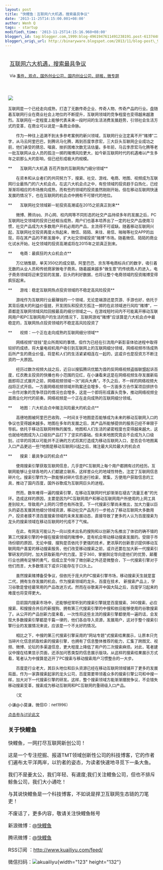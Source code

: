 ```yaml
--- 
layout: post 
title: "快鲤鱼：互联网六大机遇，搜索最具争议" 
date: '2013-11-25T14:15:00.001+08:00' 
author: Wenh Q
tags: - startup
modified\_time: '2013-11-25T14:15:16.960+08:00' 
blogger\_id: tag:blogger.com,1999:blog-4961947611491238191.post-6137448574837223408
blogger\_orig\_url: http://binaryware.blogspot.com/2013/11/blog-post\_9462.html
---
```

<div style="margin: 10px; padding: 5px;">

<div style="font-size: 18px;">

[互联网六大机遇，搜索最具争议](http://www.kuailiyu.com/article/6126.html)

</div>

<div style="font-size: 13px;">

Via
[事件，观点，国外创业公司，国内创业公司，研报，微专题](http://www.kuailiyu.com/)

</div>

</div>

<div style="font-size: 13px; padding: 15px 0 10px 10px;">

![](http://www.kuailiyu.com/uploadfile/2013/1119/20131119015736567.jpg)　　

互联网是一个已经走向成熟，打造了无数传奇企业、传奇人物、传奇产品的行业。盘随着互联网行业在商业社会上地位的不断提升，互联网领域的竞争程度也变得越来越激烈。互联网在一定程度上能够代表未来一段时间的生活消费发展趋势，引领社会生活方式的变革，在商业可以说是一条商业命脉。

　　作为一种往上追溯不到太多参考案例的新兴领域，互联网行业注定离不开"赌博"二字，从马云阿里巴巴，到腾讯马化腾，再到百度李彦宏，三大巨头互联网企业成功之前，他们承受的猜忌、唱衰、挫折困难次数无法估量。多年前，马云李彦宏马化腾等老一批互联网从业人员的孤注一掷的赌博风险更大，如今新互联网时代的机遇难以产生多年之前那么大的影响，但已经形成极大的规模。

**　　互联网六大机遇 百花齐放的互联网热门细分领域**

　　在资本和从业者们的共同努力下，搜索、社交、游戏、电商、地图、视频成为互联网行业最热门的六大机会点。在这六大机会点之中，有些领域的投资趋于白热化，已经渐渐将相应的市场推向成熟，而有些的领域的投资虽然刚刚开始，但在移动互联网快速发展的情况下，也在互联网的机会点中拥有不可替代的地位。

**　　互联网社交领域新一轮投资高潮或在2015之前真正到来**

　　微博、腾讯qq、开心网、校内网等不同形态的社交产品持续多年的发展之后，PC互联网社交领域的投资已经相当成熟，用户们也基本培养出了一定的社交产品使用习惯，社交产品成为大多数用户开机必用的产品，主流得不可或缺。随着移动互联网兴起，互联网社交投资再度火热起来，微信、陌陌、来往、易信、啪啪等社交APP的出现，将在其产品的不断发展中，扩大社交领域投资"赌博"市场。随着微信、陌陌的商业化试水开始，社交领域的投资高潮或将在2015年之前真正到来。

**　　电商：最疯狂的大众机会点**

　　万亿销售额，单天350亿的成交额。阿里巴巴、京东等电商标兵们的数字，吸引着无数的从业人员和传统商家做电子商务。随着越来越多"做生意"的传统商人的进入，电子商务领域将迎来空前的发展，巨头的利好数据，也将让整个电商领域的投资赌博变得疯狂起来。

**　　游戏：稳定互联网热点投资领域的不稳定高风险投资**

　　游戏作为互联网行业最赚钱的一个领域，无论是端游还是页游、手游也好，依托于其背后强大的利益价值链，开发团队和投资方孤注一掷的在此领域进行风险"赌博"，一直都是互联网领域风险回报最高的细分领域之一。在游戏短时间内不可能离开移动互联网用户和PC互联网用户的生活的情况下，互联网游戏"赌博"应该算是六大机会点中最稳定的，互联网热点投资领域的不稳定高风险投资了

**　　视频：一个正在走向成熟的互联网细分领域**

　　网络视频"烧钱"是众所周知的事情，但作为已经在引流用户新影音体验进程中取得较好的成绩，将大量电视机用户吸引到互联网上的互联网细分领域，网络视频市场成熟后所产生的商业价值，将是和人们的生活紧紧相连在一起的，这或许也是投资方不断注资的一大原因。

　　经历过数次视频大战之后，近日以搜狐腾讯优酷为首的反网络视频盗版联盟起诉百度，红衣教主投资的快播也有小范围的见红，在小谦看来这是在网络视频生存发展新局面即将正式展开之前，网络视频领域一次"阅兵大典"。不久之后，不一样的网络视频大战将正式开启。一方面网络视频领域并购案还会增多，令一方面多方合作某项目排挤令一合作对象的竞争项目的情况也会增多，这是一个即将形成寡头竞争，推动网络视频全面商业化时代的前奏。网络视频是一个正在走向成熟的互联网细分领域。

**　　地图：六大机会点中赌注风险最大的机会点**

　　高德地图被阿里巴巴收购，一时间关于地图是否能够成为未来的移动互联网入口的争议也变得越来越多。地图在多年的发展之后，其产品所能够提供的服务已经不单限于导航。依托于移动互联网特殊的属性，地图和人们生活的紧密程度也变得越来越大，这也就给地图成为入口级别产品打下了坚实的基础。但未来地图究竟会不会成为入口级别，过早的将其以可能并不正确的方式将其打造成为移动互联网入口，是否会令地图离入口产品更远一些?地图是移动互联网兴起之后，赌注最大风险最大的机会点

**　　搜索：最具争议的机会点**

　　使用搜索引擎获取互联网信息，几乎是PC互联网上每个用户都拥有过的经历。互联网能够让全球各地的人们都建立联系，这样普众化的地域性特色，注定了互联网信息碎片化。搜索引擎作为一款能够对碎片信息进行检索，聚集，方便用户获取信息的工具，推动了国内百度，国外谷歌成为互联网巨头的进程。

　　然而，数年难得一遍的搜索引擎，在移动互联网时代却渐渐在褪去"流量王者"的光环。造成这样的原因，主要是因为PC互联网用户和移动互联网用户所使用的上网工具差别较大，导致用户上网的习惯也有所改变。下一代搜索引擎尚未推出，加大力量以巨头的姿态发展其他细分领域资源，移动社交产品先行一步抢占了移动互联网大多数用户，投资者摸不清百度搜索领域的未来发展动态，直接导致了更多的人认为百度搜索为龙头的搜索领域在移动互联网时代成不了气候。

　　在此，有网友可能认为一向以技术出名的搜狗和以创新为名推出了体验的确不错的第三代搜索引擎的中搜在搜索领域的赌博中，是有机会带动移动搜索发展的。受限于市场份额的原因，无论中搜、搜狗是否依托于更强的技术，更浓厚的创新意识提供移动互联网用户喜爱的移动搜索服务，他们改变移动搜索之前，或许还要在加大新一代搜索引擎研发的同时，加大获取新用户的力度。至于360，掌握舆论导向是他们的优势，颠覆行业也拥有足够的勇气，但成立至今除了微创新之外还是微整合，下一代搜索引擎对于他们而言，大多数情况下或许只能存在于口头上。

　　虽然搜索赌博备受争议，但依托于庞大的PC搜索引擎市场，移动搜索天生就是富二代，拥有生存发展的机会。作为搜索领域的龙头，百度在技术，
新搜索产品上，学习谷歌是曾经最常用的产品改进方式。然而在谷歌离开中国大陆之后，百度学习起来的难度也将变得更大。

　　目前国内搜索市场中，还能够经常听到的搜索引擎就是百度搜索、360搜索、必应搜索、和搜搜合并后的新搜狗、拥有第三代搜索引擎的中搜和依旧能够使用的谷歌搜索了。从公开的产品创新力度来看，一次性将这些主流的搜索引擎都使用一遍的话，会发现大多数搜索引擎都是千篇一律的，他们各自导入资源，发展用户，这对于整个搜索引擎行业的发展情况来说，应该是一个不太好的情况。

　　相比之下，中搜的第三代搜索引擎采用的"网站专题"式搜索结果展示，让原本只充当碎片化信息抓取检索的搜索引擎，也拥有了信息整体推荐的能力，汇集了跨图文、视频、微博、论坛的多渠道信息，更大程度上降低了用户的二次搜索麻烦。对此，笔者建议中搜在结果显示页面，还添加问答类型的信息展示版块。从这样的搜索结果展示方式看，笔者认为中搜算是迈开了PC搜索与移动搜索用户习惯整合的一大步。

　　百度是行业老大，其巨头地位和巨头资源已经在移动互联网领域铺开了更多的发展局面，作为一家靠搜索起家的龙头公司，百度需要带领着众多的搜索引擎公司和中搜一样，加大对下一代搜索引擎的研发。这样，整个搜索领域方能渐渐摆脱争议，不会错失移动搜索变革，搜索成为移动互联网和PC互联网的重磅级入口产品。

　　（文

小谦@小莫谦，微信ID：net1996）

[点击参与讨论此文](http://www.kuailiyu.com/article/6126.html?utm_source=articletail&utm_medium=RSS#comments)

<div style="font-size: 16px;">

### **关于快鲤鱼**

快鲤鱼，一网打尽互联网新创公司！

这是一个专注挖掘、报道TMT领域创新性公司的科技博客，它的作者们遍布太平洋两岸，以钓者的姿态，为读者快速地寻觅下一条大鱼。

我们不是姜太公，我们年轻、有速度;我们关注鲤鱼公司，但也不排斥鲸鱼公司，我们大小通吃！

与其说快鲤鱼是一个科技博客，不如说是捍卫互联网生态链的刀笔吏！

<div>

不废话了，更多内容，敬请关注快鲤鱼帐号

新浪微博：[@快鲤鱼](http://weibo.com/p/1002062696344613/mblog)

腾讯微博：[@快鲤鱼](http://t.qq.com/kuailiyucyzone)

RSS订阅 ：<http://www.kuailiyu.com/feed/>

微信扫码：![akuailiyu](http://tpl5.kuailiyu.com/templates/white/images/weixin.jpg){width="123"
height="132"}

</div>

</div>

</div>
